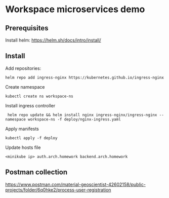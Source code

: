 # Workspace microservices demo

## Prerequisites
Install helm:
https://helm.sh/docs/intro/install/

## Install
Add repositories:

```shell
helm repo add ingress-nginx https://kubernetes.github.io/ingress-nginx
```
Create namespace
```shell
kubectl create ns workspace-ns
```

Install ingress controller
```shell
 helm repo update && helm install nginx ingress-nginx/ingress-nginx --namespace workspace-ns -f deploy/nginx-ingress.yaml
```


Apply manifests
```shell
kubectl apply -f deploy
```

Update hosts file
```
<minikube ip> auth.arch.homework backend.arch.homework
```

## Postman collection
https://www.postman.com/material-geoscientist-42602158/public-projects/folder/6q0hke2/process-user-registration